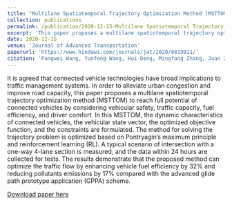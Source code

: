 ```yaml
---
title: "Multilane Spatiotemporal Trajectory Optimization Method (MSTTOM) for Connected Vehicles"
collection: publications
permalink: /publication/2020-12-15-Multilane Spatiotemporal Trajectory Optimization Method (MSTTOM) for Connected Vehicles
excerpt: 'This paper proposes a multilane spatiotemporal trajectory optimization method (MSTTOM) to reach full potential of connected vehicles by considering vehicular safety, traffic capacity, fuel efficiency, and driver comfort. '
date: 2020-12-15
venue: 'Journal of Advanced Transportation'
paperurl: 'https://www.hindawi.com/journals/jat/2020/8819911/'
citation: 'Pangwei Wang, Yunfeng Wang, Hui Deng, Mingfang Zhang, Juan Zhang, "Multilane Spatiotemporal Trajectory Optimization Method (MSTTOM) for Connected Vehicles", Journal of Advanced Transportation, vol. 2020, Article ID 8819911, 15 pages, 2020. https://doi.org/10.1155/2020/8819911'
---
```

It is agreed that connected vehicle technologies have broad implications to traffic management systems. In order to alleviate urban congestion and improve road capacity, this paper proposes a multilane spatiotemporal trajectory optimization method (MSTTOM) to reach full potential of connected vehicles by considering vehicular safety, traffic capacity, fuel efficiency, and driver comfort. In this MSTTOM, the dynamic characteristics of connected vehicles, the vehicular state vector, the optimized objective function, and the constraints are formulated. The method for solving the trajectory problem is optimized based on Pontryagin’s maximum principle and reinforcement learning (RL). A typical scenario of intersection with a one-way 4-lane section is measured, and the data within 24 hours are collected for tests. The results demonstrate that the proposed method can optimize the traffic flow by enhancing vehicle fuel efficiency by 32% and reducing pollutants emissions by 17% compared with the advanced glide path prototype application (GPPA) scheme.

[Download paper here](https://www.hindawi.com/journals/jat/2020/8819911/)

